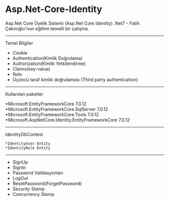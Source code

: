 # Asp.Net-Core-Identity
Asp.Net Core Üyelik Sistemi (Asp.Net Core Identity) .Net7 - Fatih Çakıroğlu'nun eğitimi temelli bir çalışma.

---

Temel Bilgiler

* Cookie
* Authentication(Kimlik Doğrulama)
* Authorization(Kimlik Yetkilendirme)
* Claims(key-value)
* Role
* Üçüncü taraf kimlik doğrulaması (Third party authentication)

---

Kullanılan paketler

*Microsoft.EntityFrameworkCore 7.0.12
*Microsoft.EntityFrameworkCore.SqlServer 7.0.12
*Microsoft.EntityFrameworkCore.Tools 7.0.12
*Microsoft.AspNetCore.Identity.EntityFrameworkCore 7.0.12

---

IdentityDbContext

    *IdentityUser Entity
    *IdentityRole Entity

---

* SignUp
* SignIn
* Password Validasyonları
* LogOut
* ResetPassword(ForgetPassword)
* Security Stamp
* Concurrency Stamp

